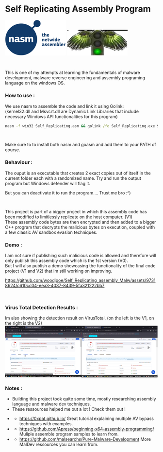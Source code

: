 
# Self Replicating Assembly Program

[<img src="https://raw.githubusercontent.com/woodjooe/Self_Replicating_assembly_Malw/main/imgs/NasmLogo.png" width="200">](https://www.nasm.us/) [<img src="https://raw.githubusercontent.com/woodjooe/Self_Replicating_assembly_Malw/main/imgs/GoasmLogo.png" width="200">](http://www.godevtool.com/)


<br>

This is one of my attempts at learning the fundamentals of malware development, malware reverse engineering and assembly programing language on the windows OS.
<br>

### How to use :

We use nasm to assemble the code and link it using Golink: <br>
(kernel32.dll and Msvcrt.dll are Dynamic Link Libraries that include necessary Windows API functionalities for this program)

``` cmd
nasm -f win32 Self_Replicating.asm && golink /fo Self_Replicating.exe Self_Replicating.obj /console kernel32.dll Msvcrt.dll
```
<br>

Make sure to to install both nasm and goasm and add them to your PATH of course.
<br>

### Behaviour :

The ouput is an executable that creates 2 exact copies out of itself in the current folder each with a randomized name.
Try and run the output program but Windows defender will flag it. <br> 

But you can deactivate it to run the program.... Trust me bro :^)

<br>

This project is part of a bigger project in which this assembly code has been modified to limitlessly replicate on the host computer. (V1) <br>
These assembly code bytes are then encrypted and then added to a bigger C++ program that decrypts the malicious bytes on execution, coupled with a few classic AV sandbox evasion techniques.
<br>

### Demo :
I am not sure if publishing such malicious code is allowed and therefore will only publish this assembly code which is the 1st version (V0). <br>
But I will also publish a demo showcasing the functionality of the final code project (V1 and V2) that im still working on improving.

https://github.com/woodjooe/Self_Replicating_assembly_Malw/assets/97318624/c610cc04-eea3-4037-8439-5fa321222bb7

<br>

### Virus Total Detection Results :
Im also showing the detection result on VirusTotal. (on the left is the V1, on the right is the V2)<br>
<img src="https://raw.githubusercontent.com/woodjooe/Self_Replicating_assembly_Malw/main/imgs/VirusTotalResults.png">

### Notes :
* Building this project took quite some time, mostly researching assembly language and malware dev techniques.
* These ressources helped me out a lot ! Check them out !
- - https://0xpat.github.io/
Great tutorial explaining multiple AV bypass techniques with examples.
- - https://github.com/Apress/beginning-x64-assembly-programming/
Muliple assemble program samples to learn from.
- - https://github.com/malsearchs/Pure-Malware-Development
More MalDev ressources you can learn from.
